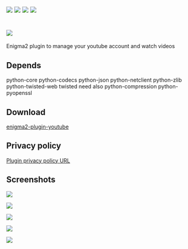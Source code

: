 [![](https://img.shields.io/badge/License-GPLv2-green.svg)](https://www.gnu.org/licenses/old-licenses/gpl-2.0)  [![](https://github.com/Taapat/enigma2-plugin-youtube/workflows/build/badge.svg)](https://github.com/Taapat/enigma2-plugin-youtube/actions?query=workflow%3Abuild)  [![](https://img.shields.io/github/downloads/Taapat/enigma2-plugin-youtube/total?style=flat&color=blue)](https://github.com/Taapat/enigma2-plugin-youtube/releases)  [![](https://img.shields.io/github/v/release/Taapat/enigma2-plugin-youtube)](https://github.com/Taapat/enigma2-plugin-youtube/releases)
-------
[![](https://user-images.githubusercontent.com/1623947/79113396-8004a100-7d89-11ea-9ff5-17ea7ce607a6.jpg)](https://www.youtube.com/)
=========
Enigma2 plugin to manage your youtube account and watch videos

Depends
-------
python-core python-codecs python-json python-netclient python-zlib python-twisted-web
 twisted need also python-compression python-pyopenssl

Download
-------
[enigma2-plugin-youtube](https://github.com/Taapat/enigma2-plugin-youtube/releases)

Privacy policy
-------
[Plugin privacy policy URL](http://taapat.ho.ua/license.html)

Screenshots
-------
![](https://user-images.githubusercontent.com/1623947/79112992-8f371f00-7d88-11ea-8858-480c5fe94faa.jpg)

![](https://user-images.githubusercontent.com/1623947/79112997-91997900-7d88-11ea-903e-1502e1dbbd9c.jpg)

![](https://user-images.githubusercontent.com/1623947/79113003-978f5a00-7d88-11ea-8b18-60b04ec0e3c7.jpg)

![](https://user-images.githubusercontent.com/1623947/79113010-99f1b400-7d88-11ea-985f-c9a45628b4b6.jpg)

![](https://user-images.githubusercontent.com/1623947/79113014-9c540e00-7d88-11ea-9281-e5788dac44ba.jpg)


